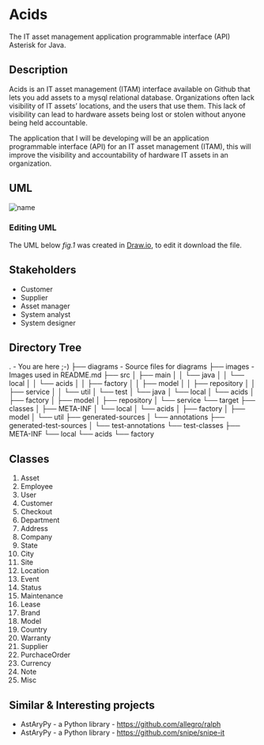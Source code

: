 Acids
========

The IT asset management application programmable interface (API) Asterisk for Java.

Description
-----------

Acids is an IT asset management (ITAM) interface available on Github that lets you add assets to a mysql relational database. Organizations often lack visibility of IT assets’ locations, and the users that use them. This lack of visibility can lead to hardware assets being lost or stolen without anyone being held accountable.

The application that I will be developing will be an application programmable interface (API) for an IT asset management (ITAM), this will improve the visibility and accountability of hardware IT assets in an organization.

## UML

![name](https://github.com/jmtheron/acids/blob/master/acidsUML-2019-04-15.png)

### Editing UML

The UML below *fig.1* was created in [Draw.io](https://www.draw.io), to edit it download the file.

## Stakeholders

+ Customer
+ Supplier
+ Asset manager
+ System analyst
+ System designer

## Directory Tree

.				   - You are here ;-)
├── diagrams 	    - Source files for diagrams
├── images		- Images used in README.md
├── src
│   ├── main
│   │   └── java
│   │       └── local
│   │           └── acids
│   │               ├── factory
│   │               ├── model
│   │               ├── repository
│   │               ├── service
│   │               └── util
│   └── test
│       └── java
│           └── local
│               └── acids
│                   ├── factory
│                   ├── model
│                   ├── repository
│                   └── service
└── target
    ├── classes
    │   ├── META-INF
    │   └── local
    │       └── acids
    │           ├── factory
    │           ├── model
    │           └── util
    ├── generated-sources
    │   └── annotations
    ├── generated-test-sources
    │   └── test-annotations
    └── test-classes
        ├── META-INF
        └── local
            └── acids
                └── factory

## Classes

1. Asset
2. Employee
3. User
4. Customer
5. Checkout
6. Department
7. Address
8. Company
9. State
10. City
11. Site
12. Location
13. Event
14. Status
15. Maintenance
16. Lease
17. Brand
18. Model
19. Country
20. Warranty
21. Supplier
22. PurchaceOrder
23. Currency
24. Note
25. Misc

Similar & Interesting projects
------------------------------

* AstAryPy - a Python library - https://github.com/allegro/ralph
* AstAryPy - a Python library - https://github.com/snipe/snipe-it
